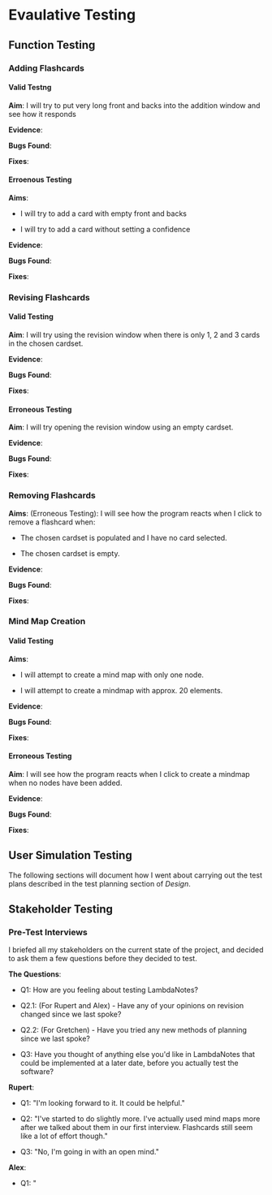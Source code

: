 # Evaulative Testing

## Function Testing




### Adding Flashcards

#### Valid Testng

**Aim**: I will try to put very long front and backs into the addition window and see how it responds

**Evidence**:

**Bugs Found**:

**Fixes**:

#### Erroenous Testing

**Aims**:

- I will try to add a card with empty front and backs

- I will try to add a card without setting a confidence

**Evidence**:

**Bugs Found**:

**Fixes**:






### Revising Flashcards

#### Valid Testing

**Aim**: I will try using the revision window when there is only 1, 2 and 3 cards in the chosen cardset.

**Evidence**:

**Bugs Found**:

**Fixes**:

#### Erroneous Testing

**Aim**: I will try opening the revision window using an empty cardset.

**Evidence**:

**Bugs Found**:

**Fixes**:





### Removing Flashcards

**Aims**: (Erroneous Testing): I will see how the program reacts when I click to remove a flashcard when:
  
  - The chosen cardset is populated and I have no card selected.
  
  - The chosen cardset is empty.

**Evidence**:

**Bugs Found**:

**Fixes**:




### Mind Map Creation

#### Valid Testing

**Aims**:
- I will attempt to create a mind map with only one node.

- I will attempt to create a mindmap with approx. 20 elements.

**Evidence**:

**Bugs Found**:

**Fixes**:

#### Erroneous Testing

**Aim**: I will see how the program reacts when I click to create a mindmap when no nodes have been added.

**Evidence**:

**Bugs Found**:

**Fixes**:




## User Simulation Testing

The following sections will document how I went about carrying out the test plans described in the test planning section of *Design*.



## Stakeholder Testing 

### Pre-Test Interviews

I briefed all my stakeholders on the current state of the project, and decided to ask them a few questions before they decided to test.

**The Questions**:

- Q1: How are you feeling about testing LambdaNotes?

- Q2.1: (For Rupert and Alex) - Have any of your opinions on revision changed since we last spoke?

- Q2.2: (For Gretchen) - Have you tried any new methods of planning since we last spoke?

- Q3: Have you thought of anything else you'd like in LambdaNotes that could be implemented at a later date, before you actually test the software?

**Rupert**:

- Q1: "I'm looking forward to it. It could be helpful."

- Q2: "I've started to do slightly more. I've actually used mind maps more after we talked about them in our first interview. Flashcards still seem like a lot of effort though."

- Q3: "No, I'm going in with an open mind."

**Alex**:

- Q1: "